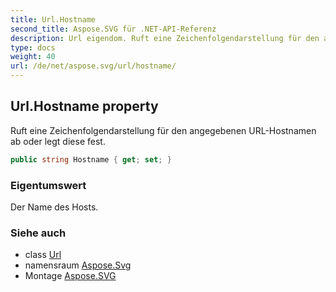 ```yaml
---
title: Url.Hostname
second_title: Aspose.SVG für .NET-API-Referenz
description: Url eigendom. Ruft eine Zeichenfolgendarstellung für den angegebenen URLHostnamen ab oder legt diese fest.
type: docs
weight: 40
url: /de/net/aspose.svg/url/hostname/
---
```

## Url.Hostname property

Ruft eine Zeichenfolgendarstellung für den angegebenen URL-Hostnamen ab oder legt diese fest.

```csharp
public string Hostname { get; set; }
```

### Eigentumswert

Der Name des Hosts.

### Siehe auch

* class [Url](../)
* namensraum [Aspose.Svg](../../url/)
* Montage [Aspose.SVG](../../../)


